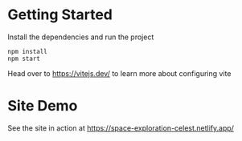 # Getting Started
Install the dependencies and run the project
```
npm install
npm start
```

Head over to https://vitejs.dev/ to learn more about configuring vite

# Site Demo
See the site in action at https://space-exploration-celest.netlify.app/
